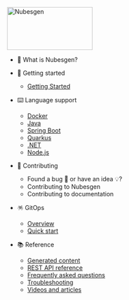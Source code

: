 <img style="margin: auto;" width="200" height="100" title="Nubesgen" src="https://docs.nubesgen.com/assets/nubesgen-logo.svg">

* 🔎 What is Nubesgen?

* 🚀 Getting started
    * [Getting Started](getting-started.md)
 
* ⌨️ Language support
    * [Docker](docker.md)
    * [Java](java.md)
    * [Spring Boot](spring-boot.md)
    * [Quarkus](quarkus.md)
    * [.NET](dot-net.md)
    * [Node.js](nodejs.md)

* 👐 Contributing
    * []() Found a bug 🐛 or have an idea 💡?
    * []() Contributing to Nubesgen
    * []() Contributing to documentation

* 🪅 GitOps
    * [Overview](gitops-overview.md)
    * [Quick start](gitops-quick-start.md)

* 📚 Reference
    * [Generated content](what-is-being-generated.md)
    * [REST API reference](command-line.md)
    * [Frequently asked questions](frequently-asked-questions.md)
    * [Troubleshooting](troubleshooting.md)
    * [Videos and articles](references.md)
